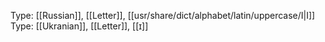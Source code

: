 Type: [[Russian]], [[Letter]], [[usr/share/dict/alphabet/latin/uppercase/I|I]]
Type: [[Ukranian]], [[Letter]], [[ɪ]]
